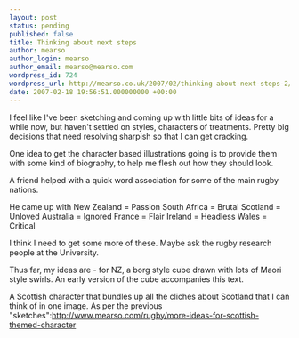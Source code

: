 ```yaml
---
layout: post
status: pending
published: false
title: Thinking about next steps
author: mearso
author_login: mearso
author_email: mearso@mearso.com
wordpress_id: 724
wordpress_url: http://mearso.co.uk/2007/02/thinking-about-next-steps-2/
date: 2007-02-18 19:56:51.000000000 +00:00
---
```

I feel like I've been sketching and coming up with little bits of ideas for a while now, but haven't settled on styles, characters of treatments. Pretty big decisions that need resolving sharpish so that I can get cracking.

One idea to get the character based illustrations going is to provide them with some kind of biography, to help me flesh out how they should look.

A friend helped with a quick word association for some of the main rugby nations.

He came up with
New Zealand = Passion
South Africa = Brutal
Scotland = Unloved
Australia = Ignored
France = Flair
Ireland = Headless
Wales = Critical

I think I need to get some more of these. Maybe ask the rugby research people at the University.

Thus far, my ideas are - for NZ, a borg style cube drawn with lots of Maori style swirls. An early version of the cube accompanies this text.

A Scottish character that bundles up all the cliches about Scotland that I can think of in one image. As per the previous "sketches":http://www.mearso.com/rugby/more-ideas-for-scottish-themed-character
